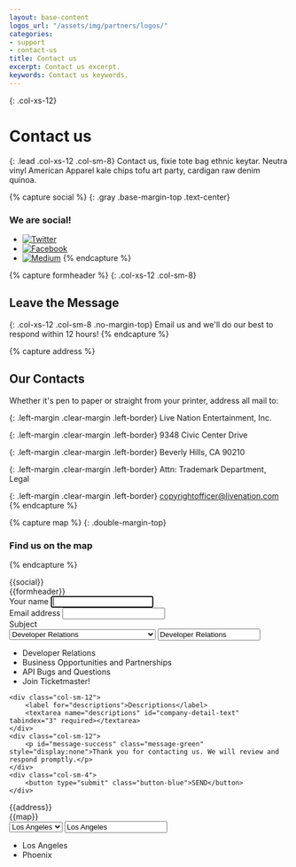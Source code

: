 ```yaml
---
layout: base-content
logos_url: "/assets/img/partners/logos/"
categories:
- support
- contact-us
title: Contact us
excerpt: Contact us excerpt.
keywords: Contact us keywords.
---
```


{: .col-xs-12}
# Contact us

{: .lead .col-xs-12 .col-sm-8}
Contact us, fixie tote bag ethnic keytar. Neutra vinyl American Apparel kale chips tofu art party, cardigan raw denim quinoa.

{% capture social %}
{: .gray .base-margin-top .text-center}
### We are social!

* [![Twitter](../../../assets/img/ic-twitter.svg)](https://twitter.com/tmastertech)
* [![Facebook](../../../assets/img/ic-facebook.svg)](https://www.facebook.com/TicketmasterTech)
* [![Medium](../../../assets/img/ic-medium.svg)](https://medium.com/ticketmaster-tech)
{% endcapture %}

{% capture formheader %}
{: .col-xs-12 .col-sm-8}
## Leave the Message

{: .col-xs-12 .col-sm-8 .no-margin-top}
Email us and we'll do our best to respond within 12 hours!
{% endcapture %}

{% capture address %}
## Our Contacts

Whether it's pen to paper or straight from your printer, address all mail to:

{: .left-margin .clear-margin .left-border}
Live Nation Entertainment, Inc. 

{: .left-margin .clear-margin .left-border}
9348 Civic Center Drive 

{: .left-margin .clear-margin .left-border}
Beverly Hills, CA 90210 

{: .left-margin .clear-margin .left-border}
Attn: Trademark Department, Legal 

{: .left-margin .clear-margin .left-border}
[copyrightofficer@livenation.com](mailto:copyrightofficer@livenation.com)
{% endcapture %}

{% capture map %}
{: .double-margin-top}
### Find us on the map
{% endcapture %}

<!-- html goes here -->


<div class="col-xs-12 col-sm-4 text-center social-icons" markdown="1">
{{social}}
</div>

<div class="clearfix"></div>

<div markdown="1">
{{formheader}}
<div class="col-xs-12 col-sm-8 contact-form-wrapper">
<form accept-charset="UTF-8" action="#" method="POST" class="js_contact_form">    
    <div class="col-sm-6">
        <label for="name">Your name</label>
        <input type="text" id="first-name" name="yourName" maxlength="255" placeholder="" autofocus tabindex="1" required>
    </div>    
    <div class="col-sm-6">
        <label for="email">Email address</label>
        <input type="email" id="email" name="email" placeholder="" required tabindex="2" required>
    </div>    
    <div class="col-sm-12">
        <label for="subject">Subject</label>
        <div class="js_custom_select custom_select">
          <select required="" class="custom_select__field" name="subject" id="subject">
            <option value="Developer Relations">Developer Relations</option>
            <option value="Business Opportunities and Partnerships">Business Opportunities and Partnerships</option>
            <option value="API Bugs and Questions">API Bugs and Questions</option>
            <option value="Join Ticketmaster!">Join Ticketmaster!</option>
          </select>
          <input class="custom_select__placeholder" type="text" value="Developer Relations" readonly="">
          <ul class="custom_select__list">
            <li class="custom_select__item custom_select__item-active" data-value="Developer Relations">Developer Relations</li>
            <li class="custom_select__item" data-value="Business Opportunities and Partnerships">Business Opportunities and Partnerships</li>
            <li class="custom_select__item" data-value="API Bugs and Questions">API Bugs and Questions</li>
            <li class="custom_select__item" data-value="Join Ticketmaster!">Join Ticketmaster!</li>           
          </ul>
        </div>
    </div>
       
    <div class="col-sm-12">
        <label for="descriptions">Descriptions</label>
        <textarea name="descriptions" id="company-detail-text" tabindex="3" required></textarea>
    </div>
    <div class="col-sm-12">
        <p id="message-success" class="message-green" style="display:none">Thank you for contacting us. We will review and respond promptly.</p>
    </div>
    <div class="col-sm-4">
        <button type="submit" class="button-blue">SEND</button>
    </div>
</form>
</div>
</div>

<div class="clearfix"></div>

<div markdown="1" class="col-xs-12 col-sm-8">
{{address}}	
</div>

<div class="clearfix"></div>

<div markdown="1" class="col-xs-12 col-sm-8">
{{map}}
<div class="col-xs-12 col-sm-6 city-select">
    <div class="js_custom_select custom_select">
      <select required="" class="custom_select__field" name="subject" id="address-office">        
        <option value="losAngeles" selected>Los Angeles</option>
        <option value="phoenix">Phoenix</option>        
      </select>
      <input class="custom_select__placeholder" type="text" value="Los Angeles" readonly="">
      <ul class="custom_select__list">
        <li class="custom_select__item" data-value="losAngeles">Los Angeles</li>
        <li class="custom_select__item" data-value="phoenix">Phoenix</li>
      </ul>
    </div>
</div>
</div>
<div class="google_map col-xs-12">
    <div id="js_google_map">
    </div>
</div>

<!--contact us form -->
<script>
var $contactForm = $('.js_contact_form');
    $contactForm.submit(function(e){
        e.preventDefault();
        $.ajax({
          dataType: 'jsonp',
          url: "https://getsimpleform.com/messages/ajax?form_api_token=892e0c5e4c169c6128c7342614608330",
          data: $contactForm.serialize() 
        }).done(function() {
          //callback which can be used to show a thank you message
          //and reset the form
          showMsgSuccess('#message-success', 4000);
        });
        return false; //to stop the form from submitting
    }); 
    function showMsgSuccess(id, delay){
        $(id).slideDown(400).delay( delay ).slideUp(200);
    }
</script>

<!--google map -->
<script>
    // When the user change city, an info window opens above selected item.
    var map,
        cities = {
            phoenix : {
                position: {lat: 33.533482, lng: -112.107254},
                tooltip: "1375 N Scottsdale Rd, Scottsdale, AZ 85257, US"
            },
            losAngeles : {
                position: {lat: 34.052235, lng: -118.243683},
                tooltip: "7060 Hollywood Blvd, Los Angeles, California, 90028, US"
            }
        };
    var markers = [];
    var infowindows = [];

    function initMap() {
        var mapElement = document.getElementById('js_google_map');
        map = new google.maps.Map(mapElement, {
            zoom: 8,
            center: cities.losAngeles.position //default center
        });
        //first init
        var defaultCity = document.getElementById('address-office').value;
        mapElement.style.height = 240 + "px";
        addOneMarker( defaultCity );
    }

    function addOneMarker(city) {
        deleteMarkers();
        var infowindow = new google.maps.InfoWindow({ map: map });
        map.setCenter(cities[city].position);
        infowindow.setContent('<div><strong>' + cities[city].tooltip + '</strong></div>' );
        infowindow.setPosition(cities[city].position);
        infowindows.push(infowindow);
    }

    // Deletes all markers in the array by removing references to them.
    function deleteMarkers() {
        for (var i = 0; i < infowindows.length; i++) {
            infowindows[i].close();
        }
        infowindows = [];
    }

    // Listener for <select> cities
    var onChangeHandler = function(val) {
        addOneMarker(val);
    };

    $('#address-office').on('change', function(){
        //should send 'val' since using cutom select
        onChangeHandler($(this).val());
    });

</script>

<script async defer
        src="https://maps.googleapis.com/maps/api/js?key=AIzaSyB3-oFbQWw_jEcG7r7WGdi99jNT3DqvRas&callback=initMap">
</script>